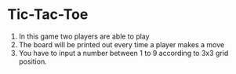 # Tic-Tac-Toe
 1) In this game two players are able to play 
 2) The board will be printed out every time a player makes a move 
 3) You have to  input a number between 1 to 9 according to 3x3 grid position.
